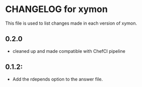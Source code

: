 # CHANGELOG for xymon

This file is used to list changes made in each version of xymon.

## 0.2.0

* cleaned up and made compatible with ChefCI pipeline

## 0.1.2:

* Add the rdepends option to the answer file.
